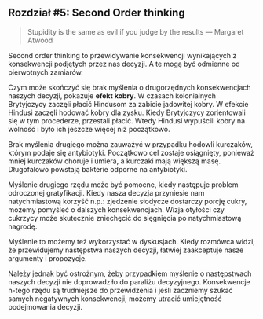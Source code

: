 ## Rozdział #5: Second Order thinking

> Stupidity is the same as evil if you judge by the results — Margaret Atwood

Second order thinking to przewidywanie konsekwencji wynikających z konsekwencji podjętych przez nas decyzji. A te
mogą być odmienne od pierwotnych zamiarów.

Czym może skończyć się brak myślenia o drugorzędnych konsekwencjach
naszych decyzji, pokazuje **efekt kobry**. W czasach kolonialnych Brytyjczycy zaczęli płacić Hindusom za zabicie
jadowitej
kobry. W efekcie Hindusi zaczęli hodować kobry dla zysku. Kiedy Brytyjczycy zorientowali się w tym procederze, przestali
płacić. Wtedy Hindusi wypuścili kobry na wolność i było ich jeszcze więcej niż początkowo.

Brak myślenia drugiego można zauważyć w przypadku hodowli kurczaków, którym podaje się antybiotyki. Początkowo cel
zostaje osiągnięty, ponieważ mniej kurczaków choruje i umiera, a kurczaki mają większą masę. Długofalowo powstają
bakterie odporne na antybiotyki.

Myślenie drugiego rzędu może być pomocne, kiedy następuje problem odroczonej gratyfikacji. Kiedy nasza decyzja
przyniesie nam natychmiastową korzyść n.p.: zjedzenie słodycze dostarczy porcję cukry, możemy pomyśleć o dalszych
konsekwencjach. Wizja otyłości czy cukrzycy może skutecznie zniechęcić do sięgnięcia po natychmiastową nagrodę.

Myślenie to możemy też wykorzystać w dyskusjach. Kiedy rozmówca widzi, że przewidujemy następstwa naszych decyzji,
łatwiej zaakceptuje nasze argumenty i propozycje.

Należy jednak być ostrożnym, żeby przypadkiem myślenie o następstwach naszych decyzji nie doprowadziło do paraliżu
decyzyjnego. Konsekwencje n-tego rzędu są trudniejsze do przewidzenia i jeśli zaczniemy szukać samych negatywnych
konsekwencji, możemy utracić umiejętność podejmowania decyzji.

